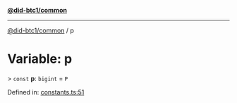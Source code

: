 [**@did-btc1/common**](../README.md)

***

[@did-btc1/common](../globals.md) / p

# Variable: p

&gt; `const` **p**: `bigint` = `P`

Defined in: [constants.ts:51](https://github.com/dcdpr/did-btc1-js/blob/4ab6f9915d95beed9bc633644c9db1539395f512/packages/common/src/constants.ts#L51)
